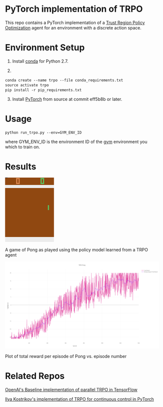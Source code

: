 # PyTorch implementation of TRPO
This repo contains a PyTorch implementation of a [Trust Region Policy Optimization](http://arxiv.org/abs/1502.05477) agent for an environment with a discrete action space.

# Environment Setup
1. Install [conda](https://conda.io/docs/user-guide/install/index.html) for Python 2.7.

2.
```
conda create --name trpo --file conda_requirements.txt
source activate trpo
pip install -r pip_requirements.txt
```

3. Install [PyTorch](http://github.com/pytorch/pytorch) from source at commit eff5b8b or later.

# Usage
```
python run_trpo.py --env=GYM_ENV_ID
```
where GYM_ENV_ID is the environment ID of the [gym](http://github.com/openai/gym) environment you which to train on.

# Results

![trpo_pong_gif](./trpo_pong.gif)

A game of Pong as played using the policy model learned from a TRPO agent

![trpo_pong_png](./trpo_pong.png)

Plot of total reward per episode of Pong vs. episode number

# Related Repos
[OpenAI's Baseline implementation of parallel TRPO in TensorFlow](https://github.com/openai/baselines/tree/master/baselines/trpo_mpi)

[Ilya Kostrikov's implementation of TRPO for continuous control in PyTorch](https://github.com/ikostrikov/pytorch-trpo)
